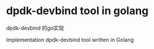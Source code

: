 # dpdk-devbind tool in golang

dpdk-devbind 的go实现

Implementation dpdk-devbind tool written in Golang  
